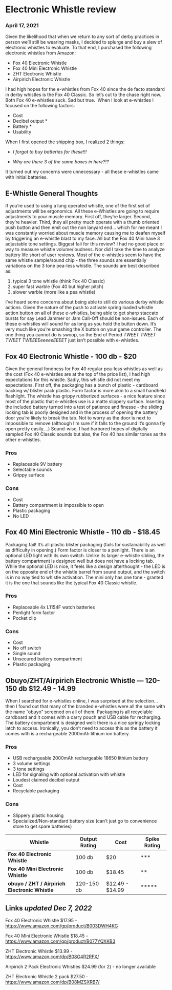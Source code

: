 # Electronic Whistle review
### April 17, 2021

Given the likelihood that when we return to any sort of derby practices in person we’ll still be wearing masks, I decided to splurge and buy a slew of electronic whistles to evaluate. To that end, I purchased the following electronic whistles from Amazon:
* Fox 40 Electronic Whistle
* Fox 40 Mini Electronic Whistle
* ZHT Electronic Whistle
* Airpirich Electronic Whistle

I had high hopes for the e-whistles from Fox 40 since the de facto standard in derby whistles is the Fox 40 Classic. So let’s cut to the chase right now. Both Fox 40 e-whistles suck. Sad but true.   When I look at e-whistles I focused on the following factors:
- Cost
- Decibel output *
- Battery *
- Usability

When I first opened the shipping box, I realized 2 things:
- *I forgot to buy batteries for these!!!*

- *Why are there 3 of the same boxes in here?!?*

It turned out my concerns were unnecessary - all these e-whistles came with initial batteries.  

## E-Whistle General Thoughts
If you’re used to using a lung operated whistle, one of the first set of adjustments will be ergonomics. All these e-Whistles are going to require adjustments to your muscle memory. First off, they’re larger. Second, they’re heavier. Third, they all pretty much operate with a thumb oriented push button and then emit out the non lanyard end… which for me meant I was constantly worried about muscle memory causing me to deafen myself by triggering an e-whistle blast to my face. All but the Fox 40 Mini have 3 adjustable tone settings. Biggest fail for this review? I had no good place or way to measure whistle volume/loudness. Nor did I take the time to analyze battery life short of user reviews. Most of the e-whistles seem to have the same whistle sample/sound chip - the three sounds are essentially variations on the 3 tone pea-less whistle. The sounds are best described as:
1. typical 3 tone whistle (think Fox 40 Classic)
2. super fast warble (Fox 40 but higher pitch)
3. slower warble (more like a pea whistle)

I’ve heard some concerns about being able to still do various derby whistle actions. Given the nature of the push to activate spring loaded whistle action button on all of these e-whistles, being able to get sharp staccato bursts for say Lead Jammer or Jam Call-Off should be non-issues. Each of these e-whistles will sound for as long as you hold the button down. It’s very much like you’re smashing the X button on your game controller. The one thing you cannot do is swoop, so the End of Period *TWEET TWEET TWEET TWEEEEeeeeeEEEET* just isn’t possible with e-whistles.

## Fox 40 Electronic Whistle - 100 db - $20
Given the general fondness for Fox 40 regular pea-less whistles as well as the cost (Fox 40 e-whistles are at the top of the price list), I had high expectations for this whistle. Sadly, this whistle did not meet my expectations. First off, the packaging has a bunch of plastic - cardboard backing w/ blister pack plastic. Form factor is more akin to a small handheld flashlight. The whistle has grippy rubberized surfaces - a nice feature since most of the plastic that e-whistles use is a matte slippery surface. Inserting the included battery turned into a test of patience and finesse - the sliding locking tab is poorly designed and in the process of opening the battery door you’re likely to break the tab. Not to worry as the door is next to impossible to remove (although I’m sure if it falls to the ground it’s gonna fly open pretty easily….) Sound-wise, I had harbored hopes of digitally sampled Fox 40 Classic sounds but alas, the Fox 40 has similar tones as the other e-whistles.  
###

### Pros
* Replaceable 9V battery
* Selectable sounds
* Grippy surface

### Cons
* Cost
* Battery compartment is impossible to open
* Plastic packaging
* No LED

## Fox 40 Mini Electronic Whistle - 110 db - $18.45
Packaging fail! It’s all plastic blister packaging (fails for sustainability as well as difficulty in opening.) Form factor is closer to a penlight. There is an optional LED light with its own switch. Unlike its larger e-whistle sibling, the battery compartment is designed well but does not have a locking tab. While the optional LED is nice, it feels like a design afterthought - the LED is on the opposite end of the whistle barrel from sound output, and the switch is in no way tied to whistle activation. The mini only has one tone - granted it is the one that sounds like the typical Fox 40 Classic whistle.  
###

### Pros
* Replaceable 4x L1154F watch batteries
* Penlight form factor
* Pocket clip

### Cons
* Cost
* No off switch
* Single sound
* Unsecured battery compartment
* Plastic packaging

## Obuyo/ZHT/Airpirich Electronic Whistle — 120-150 db $12.49 - 14.99
When I searched for e-whistles online, I was surprised at the selection…then I found out that many of the branded e-whistles were all the same with the name “obuyo” screened on all of them. Packaging is all recyclable cardboard and it comes with a carry pouch and USB cable for recharging. The battery compartment is designed well: there is a nice springy locking latch to access. Ironically, you don’t need to access this as the battery it comes with is a rechargeable 2000mAh lithium ion battery.  
###

### Pros
* USB rechargeable 2000mAh rechargeable 18650 lithium battery
* 3 volume settings
* 3 tone settings
* LED for signaling with optional activation with whistle
* Loudest claimed decibel output
* Cost
* Recyclable packaging

### Cons
* Slippery plastic housing
* Specialized/Non-standard battery size (can’t just go to convenience store to get spare batteries)

|  **Whistle**<br/> | **Output Rating**<br/> | **Cost**<br/> | **Spike Rating**<br/> |
|-----|-----|-----|-----|
|  **Fox 40 Electronic Whistle**<br/> | 100 db<br/> | $20<br/> | ***<br/> |
|  **Fox 40 Mini Electronic Whistle**<br/> | 100 db<br/> | $18.45<br/> | **<br/> |
|  **obuyo / ZHT / Airpirich Electronic Whistle**<br/> | 120-150 db<br/> | $12.49 - $14.99<br/> | *****<br/> |

## Links _updated Dec 7, 2022_
Fox 40 Electronic Whistle $17.95 - https://www.amazon.com/gp/product/B003DWH4KG

Fox 40 Mini Electronic Whistle $18.45 - https://www.amazon.com/gp/product/B077YQXKB3

ZHT Electronic Whistle $13.99 - https://www.amazon.com/dp/B08G4R2RFX/

Airpirich 2 Pack Electronic Whistles $24.99 (for 2) - no longer available

ZHT Electronic Whistle 2 pack $27.50 - https://www.amazon.com/dp/B08MZSXRB7/
